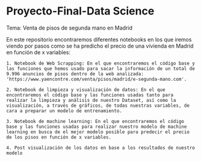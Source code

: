 # Proyecto-Final-Data Science

Tema: Venta de pisos de segunda mano en Madrid

En este repositorio encontraremos diferentes notebooks en los que iremos viendo por pasos como se ha predicho el precio de una vivienda en Madrid en función de x variables:

    1. Notebook de Web Scrapping: En el que encontraremos el código base y las funciones que hemos usado para sacar la información de un total de 9.996 anuncios de pisos dentro de la web analizada: 'https://www.yaencontre.com/venta/pisos/madrid/e-segunda-mano.com'.
    
    2. Notebook de limpieza y visualización de datos: En el que encontraremos el código base y las funciones usadas tanto para realizar la limpieza y análisis de nuestro Dataset, así como la visualización, a través de gráficos, de todas nuestras variables, de cara a preparar un modelo de entrenamiento.
    
    3. Notebook de machine learning: En el que encontraremos el código base y las funciones usadas para realizar nuestro modelo de machine learning en busca de el mejor modelo posible para predecir el precio de los pisos en función de x variables.
    
    4. Post visualización de los datos en base a los resultados de nuestro modelo
